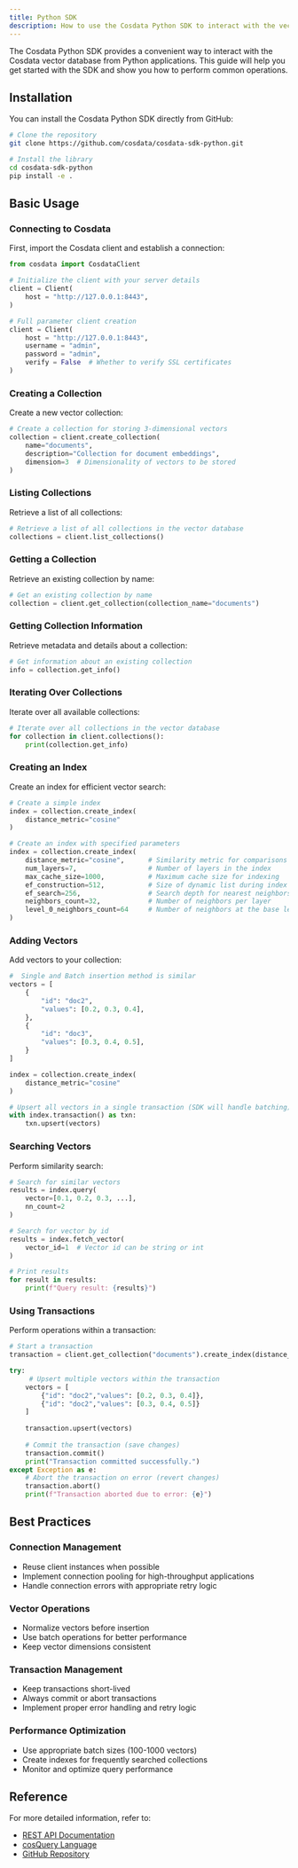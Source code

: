 ```yaml
---
title: Python SDK
description: How to use the Cosdata Python SDK to interact with the vector database
---
```


The Cosdata Python SDK provides a convenient way to interact with the Cosdata vector database from Python applications. This guide will help you get started with the SDK and show you how to perform common operations.

## Installation

You can install the Cosdata Python SDK directly from GitHub:

```bash
# Clone the repository
git clone https://github.com/cosdata/cosdata-sdk-python.git

# Install the library
cd cosdata-sdk-python
pip install -e .
```

## Basic Usage

### Connecting to Cosdata

First, import the Cosdata client and establish a connection:

```python
from cosdata import CosdataClient

# Initialize the client with your server details
client = Client(
    host = "http://127.0.0.1:8443",
)

# Full parameter client creation
client = Client(
    host = "http://127.0.0.1:8443",
    username = "admin",
    password = "admin",
    verify = False  # Whether to verify SSL certificates
)
```

### Creating a Collection

Create a new vector collection:

```python
# Create a collection for storing 3-dimensional vectors
collection = client.create_collection(
    name="documents",
    description="Collection for document embeddings",
    dimension=3  # Dimensionality of vectors to be stored
)
```

### Listing Collections

Retrieve a list of all collections:

```python
# Retrieve a list of all collections in the vector database
collections = client.list_collections()
```

### Getting a Collection

Retrieve an existing collection by name:

```python
# Get an existing collection by name
collection = client.get_collection(collection_name="documents")
```

### Getting Collection Information

Retrieve metadata and details about a collection:

```python
# Get information about an existing collection
info = collection.get_info()
```

### Iterating Over Collections

Iterate over all available collections:

```python
# Iterate over all collections in the vector database
for collection in client.collections():
    print(collection.get_info)
```

### Creating an Index

Create an index for efficient vector search:

```python
# Create a simple index
index = collection.create_index(
    distance_metric="cosine"
)

# Create an index with specified parameters
index = collection.create_index(
    distance_metric="cosine",      # Similarity metric for comparisons
    num_layers=7,                  # Number of layers in the index
    max_cache_size=1000,           # Maximum cache size for indexing
    ef_construction=512,           # Size of dynamic list during index construction
    ef_search=256,                 # Search depth for nearest neighbors
    neighbors_count=32,            # Number of neighbors per layer
    level_0_neighbors_count=64     # Number of neighbors at the base level
)
```

### Adding Vectors

Add vectors to your collection:

```python
#  Single and Batch insertion method is similar
vectors = [
    {
        "id": "doc2",
        "values": [0.2, 0.3, 0.4],
    },
    {
        "id": "doc3",
        "values": [0.3, 0.4, 0.5],
    }
]

index = collection.create_index(
    distance_metric="cosine" 
)

# Upsert all vectors in a single transaction (SDK will handle batching)
with index.transaction() as txn: 
    txn.upsert(vectors)  

```

### Searching Vectors

Perform similarity search:

```python
# Search for similar vectors
results = index.query(
    vector=[0.1, 0.2, 0.3, ...],
    nn_count=2
)

# Search for vector by id
results = index.fetch_vector(
    vector_id=1  # Vector id can be string or int
) 

# Print results
for result in results:
    print(f"Query result: {results}")
```

### Using Transactions

Perform operations within a transaction:

```python
# Start a transaction
transaction = client.get_collection("documents").create_index(distance_metric="cosine").transaction()

try:
     # Upsert multiple vectors within the transaction
    vectors = [
        {"id": "doc2","values": [0.2, 0.3, 0.4]},
        {"id": "doc2","values": [0.3, 0.4, 0.5]}
    ]
    
    transaction.upsert(vectors)
    
    # Commit the transaction (save changes)
    transaction.commit()
    print("Transaction committed successfully.")
except Exception as e:
    # Abort the transaction on error (revert changes)
    transaction.abort()
    print(f"Transaction aborted due to error: {e}")
```

## Best Practices

### Connection Management

- Reuse client instances when possible
- Implement connection pooling for high-throughput applications
- Handle connection errors with appropriate retry logic

### Vector Operations

- Normalize vectors before insertion
- Use batch operations for better performance
- Keep vector dimensions consistent

### Transaction Management

- Keep transactions short-lived
- Always commit or abort transactions
- Implement proper error handling and retry logic

### Performance Optimization

- Use appropriate batch sizes (100-1000 vectors)
- Create indexes for frequently searched collections
- Monitor and optimize query performance

## Reference

For more detailed information, refer to:
- [REST API Documentation](/api/documentation/)
- [cosQuery Language](/api/cosquery/)
- [GitHub Repository](https://github.com/cosdata/cosdata-sdk-python) 